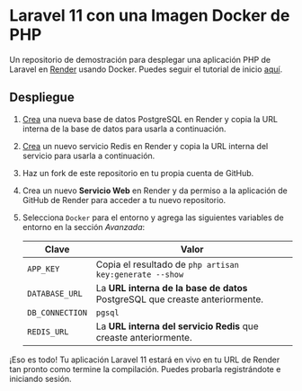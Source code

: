 # Laravel 11 con una Imagen Docker de PHP

Un repositorio de demostración para desplegar una aplicación PHP de Laravel en [Render](https://render.com) usando Docker. Puedes seguir el tutorial de inicio [aquí](https://render.com/docs/deploy-php-laravel-docker).

## Despliegue

1. [Crea](https://dashboard.render.com/new/database) una nueva base de datos PostgreSQL en Render y copia la URL interna de la base de datos para usarla a continuación.

2. [Crea](https://dashboard.render.com/new/redis) un nuevo servicio Redis en Render y copia la URL interna del servicio para usarla a continuación.

3. Haz un fork de este repositorio en tu propia cuenta de GitHub.

4. Crea un nuevo **Servicio Web** en Render y da permiso a la aplicación de GitHub de Render para acceder a tu nuevo repositorio.

5. Selecciona `Docker` para el entorno y agrega las siguientes variables de entorno en la sección *Avanzada*:

   | Clave           | Valor           |
   | --------------- | --------------- |
   | `APP_KEY`       | Copia el resultado de `php artisan key:generate --show` |
   | `DATABASE_URL`  | La **URL interna de la base de datos** PostgreSQL que creaste anteriormente. |
   | `DB_CONNECTION` | `pgsql` |
   | `REDIS_URL`     | La **URL interna del servicio Redis** que creaste anteriormente. |

¡Eso es todo! Tu aplicación Laravel 11 estará en vivo en tu URL de Render tan pronto como termine la compilación. Puedes probarla registrándote e iniciando sesión.